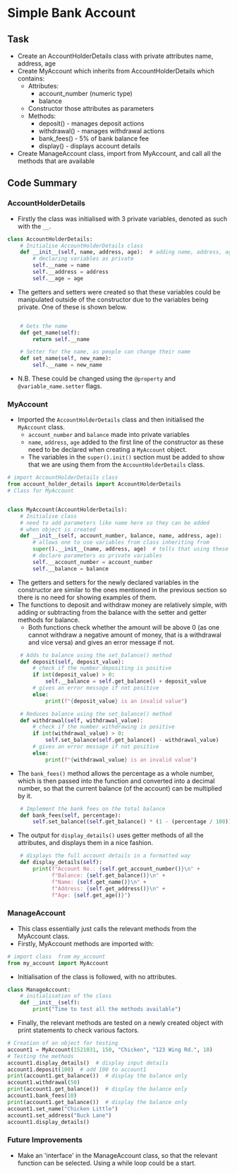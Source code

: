 # Simple Bank Account
## Task
* Create an AccountHolderDetails class with private attributes name, address, age
* Create MyAccount which inherits from AccountHolderDetails which contains:
	* Attributes:
		* account_number (numeric type)
		* balance
	* Constructor those attributes as parameters
	* Methods:
		* deposit() - manages deposit actions
		* withdrawal() - manages withdrawal actions
		* bank_fees() - 5% of bank balance fee
		* display() - displays account details
* Create ManageAccount class, import from MyAccount, and call all the methods that are available

## Code Summary
### AccountHolderDetails
* Firstly the class was initialised with 3 private variables, denoted as such with the ```__```.
```python
class AccountHolderDetails:
    # Initialise AccountHolderDetails class
    def __init__(self, name, address, age):  # adding name, address, age as parameters
        # declaring variables as private
        self.__name = name
        self.__address = address
        self.__age = age
```
* The getters and setters were created so that these variables could be manipulated outside of the constructor due to the variables being private. One of these is shown below.
```python

    # Gets the name
    def get_name(self):
        return self.__name

    # Setter for the name, as people can change their name
    def set_name(self, new_name):
        self.__name = new_name
```
* N.B. These could be changed using the ```@property``` and ```@variable_name.setter``` flags.


### MyAccount
* Imported the ```AccountHolderDetails``` class and then initialised the ```MyAccount``` class.
	* ```account_number``` and ```balance``` made into private variables
	* ```name```, ```address```, ```age``` added to the first line of the constructor as these need to be declared when creating a ```MyAccount``` object.
	* The variables in the ```super().init()``` section must be added to show that we are using them from the ```AccountHolderDetails``` class.

```python
# import AccountHolderDetails class
from account_holder_details import AccountHolderDetails
# Class for MyAccount


class MyAccount(AccountHolderDetails):
    # Initialise class
    # need to add parameters like name here so they can be added
    # when object is created
    def __init__(self, account_number, balance, name, address, age):
        # allows one to use variables from class inheriting from
        super().__init__(name, address, age)  # tells that using these variable
        # declare parameters as private variables
        self.__account_number = account_number
        self.__balance = balance
```
* The getters and setters for the newly declared variables in the constructor are similar to the ones mentioned in the previous section so there is no need for showing examples of them.
* The functions to deposit and withdraw money are relatively simple, with adding or subtracting from the balance with the setter and getter methods for balance.
	* Both functions check whether the amount will be above 0 (as one cannot withdraw a negative amount of money, that is a withdrawal and vice versa) and gives an error message if not.
```python
    # Adds to balance using the set_balance() method
    def deposit(self, deposit_value):
        # check if the number depositing is positive
        if int(deposit_value) > 0:
            self.__balance = self.get_balance() + deposit_value
        # gives an error message if not positive
        else:
            print(f"{deposit_value} is an invalid value")

    # Reduces balance using the set_balance() method
    def withdrawal(self, withdrawal_value):
        # check if the number withdrawing is positive
        if int(withdrawal_value) > 0:
            self.set_balance(self.get_balance() - withdrawal_value)
        # gives an error message if not positive
        else:
            print(f"{withdrawal_value} is an invalid value")
```
* The ```bank_fees()``` method allows the percentage as a whole number, which is then passed into the function and converted into a decimal number, so that the current balance (of the account) can be multiplied by it.
```python
    # Implement the bank fees on the total balance
    def bank_fees(self, percentage):
        self.set_balance((self.get_balance() * (1 - (percentage / 100))))
```
* The output for ```display_details()``` uses getter methods of all the attributes, and displays them in a nice fashion.
```python
    # displays the full account details in a formatted way
    def display_details(self):
        print(f"Account No.: {self.get_account_number()}\n" +
              f"Balance: {self.get_balance()}\n" +
              f"Name: {self.get_name()}\n" +
              f"Address: {self.get_address()}\n" +
              f"Age: {self.get_age()}")
```

### ManageAccount
* This class essentially just calls the relevant methods from the MyAccount class.
* Firstly, MyAccount methods are imported with:
```python
# import class  from my_account
from my_account import MyAccount
```
* Initialisation of the class is followed, with no attributes.
```python
class ManageAccount:
    # initialisation of the class
    def __init__(self):
        print("Time to test all the methods available")
```
* Finally, the relevant methods are tested on a newly created object with print statements to check various factors.
```python
# Creation of an object for testing
account1 = MyAccount(1521031, 150, "Chicken", "123 Wing Rd.", 10)
# Testing the methods
account1.display_details()  # display input details
account1.deposit(100)  # add 100 to account1
print(account1.get_balance())  # display the balance only
account1.withdrawal(50)
print(account1.get_balance())  # display the balance only
account1.bank_fees(10)
print(account1.get_balance())  # display the balance only
account1.set_name("Chicken Little")
account1.set_address("Buck Lane")
account1.display_details()
```
### Future Improvements
* Make an 'interface' in the ManageAccount class, so that the relevant function can be selected. Using a while loop could be a start.
